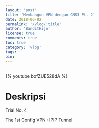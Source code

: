 ```yaml
---
layout: 'post'
title: 'Membangun VPN dengan GNS3 Pt. 2'
date: 2018-06-02
permalink: '/vlog/:title'
author: 'BanditHijo'
license: true
comments: true
toc: true
category: 'vlog'
tags:
pin:
---
```


<div style="margin-top:30px;"></div>

{% youtube bofZUE528dA %}

# Deskripsi

Trial No. 4

The 1st Config VPN : IPIP Tunnel
